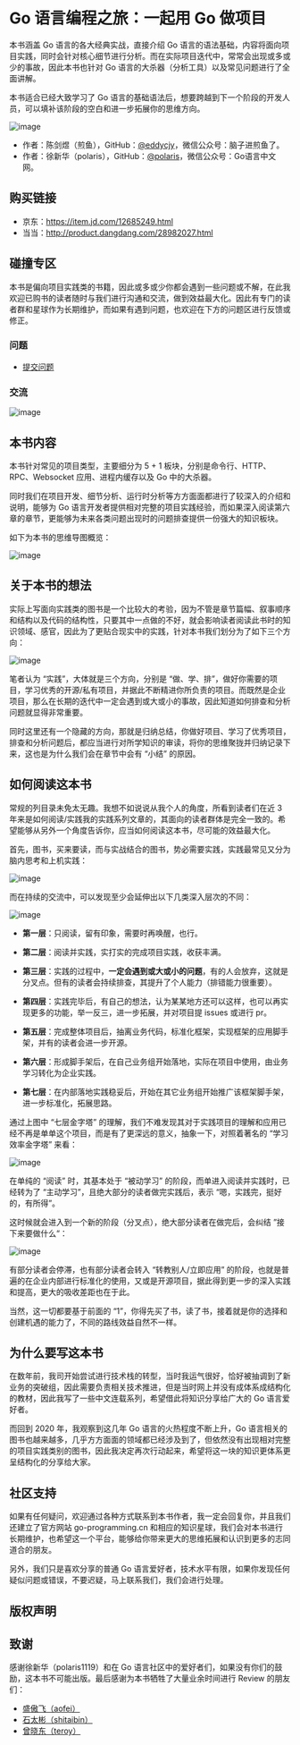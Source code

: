 # Go 语言编程之旅：一起用 Go 做项目

本书涵盖 Go 语言的各大经典实战，直接介绍 Go 语言的语法基础，内容将面向项目实践，同时会针对核心细节进行分析。而在实际项目迭代中，常常会出现或多或少的事故，因此本书也针对 Go 语言的大杀器（分析工具）以及常见问题进行了全面讲解。

本书适合已经大致学习了 Go 语言的基础语法后，想要跨越到下一个阶段的开发人员，可以填补该阶段的空白和进一步拓展你的思维方向。

![image](https://image.eddycjy.com/04737f7b3e5567224fd2bc93f352203d.jpeg)

- 作者：陈剑煜（煎鱼），GitHub：[@eddycjy](https://github.com/eddycjy)，微信公众号：脑子进煎鱼了。
- 作者：徐新华（polaris），GitHub：[@polaris](https://github.com/polaris1119)，微信公众号：Go语言中文网。

## 购买链接

- 京东：https://item.jd.com/12685249.html
- 当当：http://product.dangdang.com/28982027.html

## 碰撞专区

本书是偏向项目实践类的书籍，因此或多或少你都会遇到一些问题或不解，在此我欢迎已购书的读者随时与我们进行沟通和交流，做到效益最大化。因此有专门的读者群和星球作为长期维护，而如果有遇到问题，也欢迎在下方的问题区进行反馈或修正。

### 问题

- [提交问题](https://github.com/go-programming-tour-book/book/issues/new)

### 交流

![image](https://image.eddycjy.com/5477850f13e9b404491f379102dafb60.jpg)

## 本书内容

本书针对常见的项目类型，主要细分为 5 + 1 板块，分别是命令行、HTTP、RPC、Websocket 应用、进程内缓存以及 Go 中的大杀器。

同时我们在项目开发、细节分析、运行时分析等方方面面都进行了较深入的介绍和说明，能够为 Go 语言开发者提供相对完整的项目实践经验，而如果深入阅读第六章的章节，更能够为未来各类问题出现时的问题排查提供一份强大的知识板块。

如下为本书的思维导图概览：

![image](https://image.eddycjy.com/e5eafb17140fdc06830b838eb7fb0468.png)

## 关于本书的想法

实际上写面向实践类的图书是一个比较大的考验，因为不管是章节篇幅、叙事顺序和结构以及代码的结构性，只要其中一点做的不好，就会影响读者阅读此书时的知识领域、感官，因此为了更贴合现实中的实践，针对本书我们划分为了如下三个方向：

![image](https://image.eddycjy.com/65e1e9cbfd14617fd054970e3d474e64.png)

笔者认为 “实践”，大体就是三个方向，分别是 “做、学、排”，做好你需要的项目，学习优秀的开源/私有项目，并据此不断精进你所负责的项目。而既然是企业项目，那么在长期的迭代中一定会遇到或大或小的事故，因此知道如何排查和分析问题就显得非常重要。

同时这里还有一个隐藏的方向，那就是归纳总结，你做好项目、学习了优秀项目，排查和分析问题后，都应当进行对所学知识的审读，将你的思维聚拢并归纳记录下来，这也是为什么我们会在章节中会有 “小结” 的原因。

## 如何阅读这本书

常规的列目录未免太无趣。我想不如说说从我个人的角度，所看到读者们在近 3 年来是如何阅读/实践我的实践系列文章的，其面向的读者群体是完全一致的。希望能够从另外一个角度告诉你，应当如何阅读这本书，尽可能的效益最大化。

首先，图书，买来要读，而与实战结合的图书，势必需要实践，实践最常见又分为脑内思考和上机实践：

![image](https://image.eddycjy.com/a6faa89061d62be755b715607e2563b8.jpg)

而在持续的交流中，可以发现至少会延伸出以下几类深入层次的不同：

![image](https://image.eddycjy.com/e3b17b0867e66bda4b5c6fb24ddcebc9.jpg)

- **第一层**：只阅读，留有印象，需要时再唤醒，也行。

- **第二层**：阅读并实践，实打实的完成项目实践，收获丰满。

- **第三层**：实践的过程中，**一定会遇到或大或小的问题**，有的人会放弃，这就是分叉点。但有的读者会持续排查，其提升了个人能力（排错能力很重要）。

- **第四层**：实践完毕后，有自己的想法，认为某某地方还可以这样，也可以再实现更多的功能，举一反三，进一步拓展，并对项目提 issues 或进行 pr。

- **第五层**：完成整体项目后，抽离业务代码，标准化框架，实现框架的应用脚手架，并有的读者会进一步开源。

- **第六层**：形成脚手架后，在自己业务组开始落地，实际在项目中使用，由业务学习转化为企业实践。

- **第七层**：在内部落地实践稳妥后，开始在其它业务组开始推广该框架脚手架，进一步标准化，拓展思路。

通过上图中 “七层金字塔” 的理解，我们不难发现其对于实践项目的理解和应用已经不再是单单这个项目，而是有了更深远的意义，抽象一下，对照着著名的 “学习效率金字塔” 来看：

![image](https://image.eddycjy.com/a35394d0ab562efaac8367c3eeff4b07.jpg)

在单纯的 “阅读” 时，其基本处于 “被动学习” 的阶段，而单进入阅读并实践时，已经转为了 “主动学习”，且绝大部分的读者做完实践后，表示 “嗯，实践完，挺好的，有所得”。

这时候就会进入到一个新的阶段（分叉点），绝大部分读者在做完后，会纠结 ”接下来要做什么“：

![image](https://image.eddycjy.com/16c678d883fe3b4e1db5fa99dfd0b302.jpg)

有部分读者会停滞，也有部分读者会转入 “转教别人/立即应用” 的阶段，也就是普遍的在企业内部进行标准化的使用，又或是开源项目，据此得到更一步的深入实践和提高，更大的吸收差距也在于此。

当然，这一切都要基于前面的 “1”，你得先买了书，读了书，接着就是你的选择和创建机遇的能力了，不同的路线效益自然不一样。

## 为什么要写这本书

在数年前，我司开始尝试进行技术栈的转型，当时我运气很好，恰好被抽调到了新业务的突破组，因此需要负责相关技术推进，但是当时网上并没有成体系成结构化的教材，因此我写了一些中文连载系列，希望借此将知识分享给广大的 Go 语言爱好者。

而回到 2020 年，我观察到这几年 Go 语言的火热程度不断上升，Go 语言相关的图书也越来越多，几乎方方面面的领域都已经涉及到了，但依然没有出现相对完整的项目实践类别的图书，因此我决定再次行动起来，希望将这一块的知识更体系更呈结构化的分享给大家。

## 社区支持

如果有任何疑问，欢迎通过各种方式联系到本书作者，我一定会回复你，并且我们还建立了官方网站 go-programming.cn 和相应的知识星球，我们会对本书进行长期维护，也希望这一个平台，能够给你带来更大的思维拓展和认识到更多的志同道合的朋友。

另外，我们只是喜欢分享的普通 Go 语言爱好者，技术水平有限，如果你发现任何疑似问题或错误，不要迟疑，马上联系我们，我们会进行处理。

## 版权声明


## 致谢

感谢徐新华（polaris1119）和在 Go 语言社区中的爱好者们，如果没有你们的鼓励，这本书不可能出版。最后感谢为本书牺牲了大量业余时间进行 Review 的朋友们：

- [盛傲飞（aofei）](https://github.com/aofei)
- [石太彬（shitaibin）](https://github.com/shitaibin)
- [曾晓东（teroy）](https://github.com/teroy)
